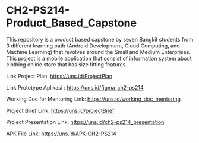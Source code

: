 # CH2-PS214-Product_Based_Capstone
This repository is a product based capstone by seven Bangkit students from 3 different learning path (Android Development, Cloud Computing, and Machine Learning) that revolves around the Small and Medium Enterprises. This project is a mobile application that consist of information system about clothing online store that has size fitting features.

Link Project Plan: https://uns.id/ProjectPlan

Link Prototype Aplikasi : https://uns.id/figma_ch2-ps214

Working Doc for Mentoring Link: https://uns.id/working_doc_mentoring

Project Brief Link: https://uns.id/projectBrief

Project Presentation Link: https://uns.id/ch2-ps214_presentation

APK File Link: https://uns.id/APK-CH2-PS214
